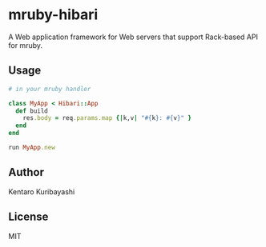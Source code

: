 # mruby-hibari

A Web application framework for Web servers that support Rack-based API for mruby.

## Usage

```ruby
# in your mruby handler

class MyApp < Hibari::App
  def build
    res.body = req.params.map {|k,v| "#{k}: #{v}" }
  end
end

run MyApp.new
```

## Author

Kentaro Kuribayashi

## License

MIT
